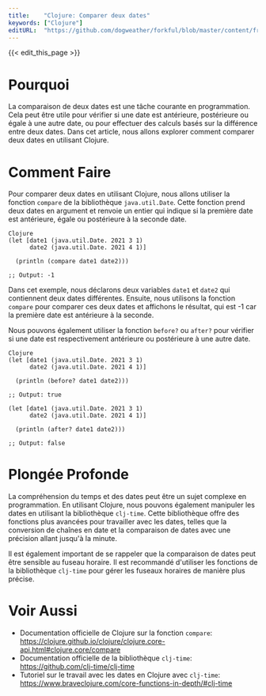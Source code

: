 ```yaml
---
title:    "Clojure: Comparer deux dates"
keywords: ["Clojure"]
editURL:  "https://github.com/dogweather/forkful/blob/master/content/fr/clojure/comparing-two-dates.md"
---
```


{{< edit_this_page >}}

# Pourquoi

La comparaison de deux dates est une tâche courante en programmation. Cela peut être utile pour vérifier si une date est antérieure, postérieure ou égale à une autre date, ou pour effectuer des calculs basés sur la différence entre deux dates. Dans cet article, nous allons explorer comment comparer deux dates en utilisant Clojure.

# Comment Faire

Pour comparer deux dates en utilisant Clojure, nous allons utiliser la fonction `compare` de la bibliothèque `java.util.Date`. Cette fonction prend deux dates en argument et renvoie un entier qui indique si la première date est antérieure, égale ou postérieure à la seconde date.

```
Clojure
(let [date1 (java.util.Date. 2021 3 1)
      date2 (java.util.Date. 2021 4 1)]

  (println (compare date1 date2)))

;; Output: -1
```

Dans cet exemple, nous déclarons deux variables `date1` et `date2` qui contiennent deux dates différentes. Ensuite, nous utilisons la fonction `compare` pour comparer ces deux dates et affichons le résultat, qui est -1 car la première date est antérieure à la seconde.

Nous pouvons également utiliser la fonction `before?` ou `after?` pour vérifier si une date est respectivement antérieure ou postérieure à une autre date.

```
Clojure
(let [date1 (java.util.Date. 2021 3 1)
      date2 (java.util.Date. 2021 4 1)]

  (println (before? date1 date2)))

;; Output: true

(let [date1 (java.util.Date. 2021 3 1)
      date2 (java.util.Date. 2021 4 1)]

  (println (after? date1 date2)))

;; Output: false
```

# Plongée Profonde

La compréhension du temps et des dates peut être un sujet complexe en programmation. En utilisant Clojure, nous pouvons également manipuler les dates en utilisant la bibliothèque `clj-time`. Cette bibliothèque offre des fonctions plus avancées pour travailler avec les dates, telles que la conversion de chaînes en date et la comparaison de dates avec une précision allant jusqu'à la minute.

Il est également important de se rappeler que la comparaison de dates peut être sensible au fuseau horaire. Il est recommandé d'utiliser les fonctions de la bibliothèque `clj-time` pour gérer les fuseaux horaires de manière plus précise.

# Voir Aussi

- Documentation officielle de Clojure sur la fonction `compare`: https://clojure.github.io/clojure/clojure.core-api.html#clojure.core/compare
- Documentation officielle de la bibliothèque `clj-time`: https://github.com/clj-time/clj-time
- Tutoriel sur le travail avec les dates en Clojure avec `clj-time`: https://www.braveclojure.com/core-functions-in-depth/#clj-time